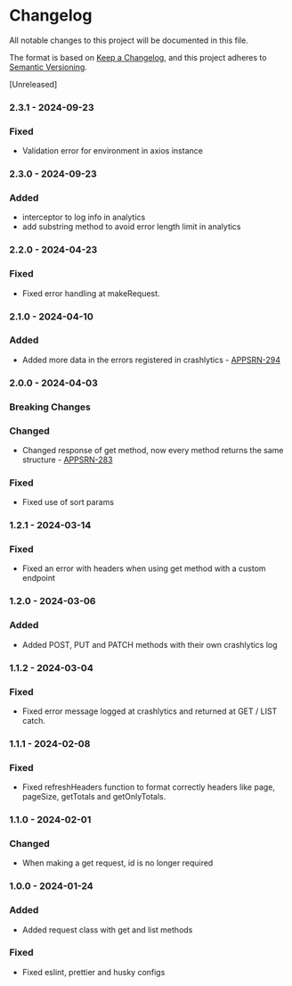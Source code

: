 # Changelog

All notable changes to this project will be documented in this file.

The format is based on [Keep a Changelog](https://keepachangelog.com/en/1.0.0/),
and this project adheres to [Semantic Versioning](https://semver.org/spec/v2.0.0.html).

[Unreleased]

### 2.3.1 - 2024-09-23

### Fixed

- Validation error for environment in axios instance

### 2.3.0 - 2024-09-23

### Added

- interceptor to log info in analytics
- add substring method to avoid error length limit in analytics

### 2.2.0 - 2024-04-23

### Fixed

- Fixed error handling at makeRequest.

### 2.1.0 - 2024-04-10

### Added

- Added more data in the errors registered in crashlytics - [APPSRN-294](https://janiscommerce.atlassian.net/browse/APPSRN-294)

### 2.0.0 - 2024-04-03

### Breaking Changes

### Changed

- Changed response of get method, now every method returns the same structure - [APPSRN-283](https://janiscommerce.atlassian.net/browse/APPSRN-283)

### Fixed

- Fixed use of sort params

### 1.2.1 - 2024-03-14

### Fixed

- Fixed an error with headers when using get method with a custom endpoint

### 1.2.0 - 2024-03-06

### Added

- Added POST, PUT and PATCH methods with their own crashlytics log

### 1.1.2 - 2024-03-04

### Fixed

- Fixed error message logged at crashlytics and returned at GET / LIST catch.

### 1.1.1 - 2024-02-08

### Fixed

- Fixed refreshHeaders function to format correctly headers like page, pageSize, getTotals and getOnlyTotals.

### 1.1.0 - 2024-02-01

### Changed

- When making a get request, id is no longer required

### 1.0.0 - 2024-01-24

### Added

- Added request class with get and list methods

### Fixed

- Fixed eslint, prettier and husky configs
